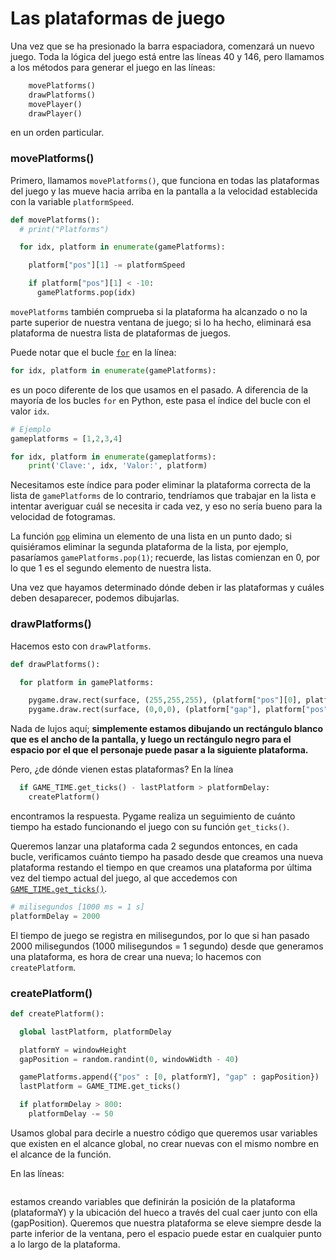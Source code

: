 # Las plataformas de juego

Una vez que se ha presionado la barra espaciadora, comenzará un nuevo juego. Toda la lógica del juego está entre las líneas 40 y 146, pero llamamos a los métodos para generar el juego en las líneas:

```python
    movePlatforms()
    drawPlatforms()
    movePlayer()
    drawPlayer()
```
en un orden particular. 

### movePlatforms()

Primero, llamamos `movePlatforms()`, que funciona en todas las plataformas del juego y las mueve hacia arriba en la pantalla a la velocidad establecida con la variable `platformSpeed`. 

```python 
def movePlatforms():
  # print("Platforms")

  for idx, platform in enumerate(gamePlatforms):

    platform["pos"][1] -= platformSpeed  

    if platform["pos"][1] < -10:
      gamePlatforms.pop(idx) 
```

`movePlatforms` también comprueba si la plataforma ha alcanzado o no la parte superior de nuestra ventana de juego; si lo ha hecho, eliminará esa plataforma de nuestra lista de plataformas de juegos.

Puede notar que el bucle [`for`](https://github.com/Ezzzzzzzzzzzzzz/Taller_PyG/blob/master/PracticasPyG/Practica4/bucleForPython.md) en la línea:

```python
for idx, platform in enumerate(gamePlatforms):
```
es un poco diferente de los que usamos en el pasado. A diferencia de la mayoría de los bucles `for` en Python, este pasa el índice del bucle con el valor `idx`.

```python
# Ejemplo
gameplatforms = [1,2,3,4]

for idx, platform in enumerate(gameplatforms):
    print('Clave:', idx, 'Valor:', platform)
```

Necesitamos este índice para poder eliminar la plataforma correcta de la lista de `gamePlatforms` de lo contrario, tendríamos que trabajar en la lista e intentar averiguar cuál se necesita ir cada vez, y eso no sería bueno para la velocidad de fotogramas. 

La función [`pop`](https://www.geeksforgeeks.org/python-list-pop/#:~:text=pop()%20is%20an%20inbuilt,or%20the%20given%20index%20value.&text=Parameter%20%3A,is%20popped%20out%20and%20removed.) elimina un elemento de una lista en un punto dado; si quisiéramos eliminar la segunda plataforma de la lista, por ejemplo, pasaríamos `gamePlatforms.pop(1)`; recuerde, las listas comienzan en 0, por lo que 1 es el segundo elemento de nuestra lista.

Una vez que hayamos determinado dónde deben ir las plataformas y cuáles deben desaparecer, podemos dibujarlas. 

### drawPlatforms()

Hacemos esto con `drawPlatforms`.

```python
def drawPlatforms():

  for platform in gamePlatforms:

    pygame.draw.rect(surface, (255,255,255), (platform["pos"][0], platform["pos"][1], windowWidth, 10))
    pygame.draw.rect(surface, (0,0,0), (platform["gap"], platform["pos"][1], 40, 10) )
```

Nada de lujos aquí; **simplemente estamos dibujando un rectángulo blanco que es el ancho de la pantalla, y luego un rectángulo negro para el espacio por el que el personaje puede pasar a la siguiente plataforma.**

Pero, ¿de dónde vienen estas plataformas? En la línea

```python 
  if GAME_TIME.get_ticks() - lastPlatform > platformDelay:
    createPlatform()
```
encontramos la respuesta. Pygame realiza un seguimiento de cuánto tiempo ha estado funcionando el juego con su función `get_ticks()`.

Queremos lanzar una plataforma cada 2 segundos entonces, en cada bucle, verificamos cuánto tiempo ha pasado desde que creamos una nueva plataforma restando el tiempo en que creamos una plataforma por última vez del tiempo actual del juego, al que accedemos con [`GAME_TIME.get_ticks()`](https://www.pygame.org/docs/ref/time.html#pygame.time.get_ticks). 

```python 
# milisegundos [1000 ms = 1 s]
platformDelay = 2000 
```
El tiempo de juego se registra en milisegundos, por lo que si han pasado 2000 milisegundos (1000 milisegundos = 1 segundo) desde que generamos una plataforma, es hora de crear una nueva; lo hacemos con `createPlatform`. 

### createPlatform()
```python
def createPlatform():

  global lastPlatform, platformDelay

  platformY = windowHeight
  gapPosition = random.randint(0, windowWidth - 40)

  gamePlatforms.append({"pos" : [0, platformY], "gap" : gapPosition})
  lastPlatform = GAME_TIME.get_ticks()

  if platformDelay > 800:
    platformDelay -= 50
```
Usamos global para decirle a nuestro código que queremos usar variables que existen en el alcance global, no crear nuevas con el mismo nombre en el alcance de la función. 

En las líneas:

```python

```
 estamos creando variables que definirán la posición de la plataforma (plataformaY) y la ubicación del hueco a través del cual caer junto con ella (gapPosition). Queremos que nuestra plataforma se eleve siempre desde la parte inferior de la ventana, pero el espacio puede estar en cualquier punto a lo largo de la plataforma.


<!--stackedit_data:
eyJoaXN0b3J5IjpbMzM5NDk0MzgsLTQyODEwNTE1OCwtMTM1Mj
Q4OTkzNywtNzgxODgxNzgxLC0zOTc3MTMzMTYsMjAyNDU2MjAy
OSwtMTU1ODIxMjIyNiwyNDk4NzE4MDYsLTIwMzYwMjI0MTAsMz
cxNTUzMDM0LC0xNzY5MzQ1MzU3LC0xNzkzMTU4NDc0XX0=
-->
